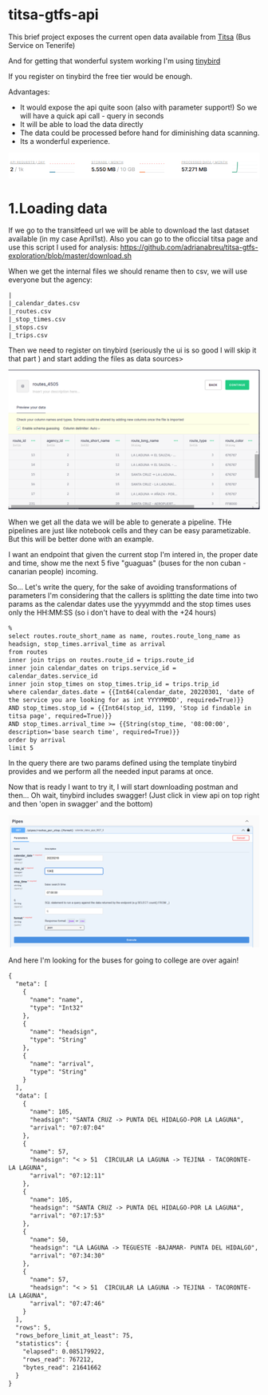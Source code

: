 # titsa-gtfs-api

This brief project exposes the current open data available from [Titsa](https://transitfeeds.com/p/transportes-interurbanos-de-tenerife/1058) (Bus Service on Tenerife)

And for getting that wonderful system working I'm using [tinybird](https://www.tinybird.co/)

If you register on tinybird the free tier would be enough. 

Advantages:
* It would expose the api quite soon (also with parameter support!) So we will have a quick api call - query in seconds
* It will be able to load the data directly
* The data could be processed before hand for diminishing data scanning.
* Its a wonderful experience.

![Free tier limtis](./imgs/free-tier-limits.png)

# 1.Loading data

If we go to the transitfeed url we will be able to download the last dataset available (in my case April1st). Also you can go to the oficcial titsa page and use this script I used for analysis: https://github.com/adrianabreu/titsa-gtfs-exploration/blob/master/download.sh

When we get the internal files we should rename then to csv, we will use everyone but the agency:

```
|
|_calendar_dates.csv
|_routes.csv
|_stop_times.csv
|_stops.csv
|_trips.csv
```

Then we need to register on tinybird (seriously the ui is so good I will skip it that part ) and start adding the files as data sources>

![loading data](./imgs/loading-data-source.png)

When we get all the data we will be able to generate a pipeline. THe pipelines are just like notebook cells and they can be easy parametizable. But this will be better done with an example.

I want an endpoint that given the current stop I'm intered in, the proper date and time, show me the next 5 five "guaguas" (buses for the non cuban - canarian people) incoming. 

So... Let's write the query, for the sake of avoiding transformations of parameters I'm considering that the callers is splitting the date time into two params as the calendar dates use the yyyymmdd and the stop times uses only the HH:MM:SS (so i don't have to deal with the +24 hours)

```
%
select routes.route_short_name as name, routes.route_long_name as headsign, stop_times.arrival_time as arrival
from routes 
inner join trips on routes.route_id = trips.route_id 
inner join calendar_dates on trips.service_id = calendar_dates.service_id 
inner join stop_times on stop_times.trip_id = trips.trip_id
where calendar_dates.date = {{Int64(calendar_date, 20220301, 'date of the service you are looking for as int YYYYMMDD', required=True)}}
AND stop_times.stop_id = {{Int64(stop_id, 1199, 'Stop id findable in titsa page', required=True)}} 
AND stop_times.arrival_time >= {{String(stop_time, '08:00:00', description='base search time', required=True)}}
order by arrival
limit 5
```

In the query there are two params defined using the template tinybird provides and we perform all the needed input params at once.

Now that is ready I want to try it, I will start downloading postman and then...
Oh wait, tinybird includes swagger! (Just click in view api on top right and then 'open in swagger' and the bottom)

![loading data](./imgs/swagger.png)

And here I'm looking for the buses for going to college are over again!

```
{
  "meta": [
    {
      "name": "name",
      "type": "Int32"
    },
    {
      "name": "headsign",
      "type": "String"
    },
    {
      "name": "arrival",
      "type": "String"
    }
  ],
  "data": [
    {
      "name": 105,
      "headsign": "SANTA CRUZ -> PUNTA DEL HIDALGO-POR LA LAGUNA",
      "arrival": "07:07:04"
    },
    {
      "name": 57,
      "headsign": "< > 51  CIRCULAR LA LAGUNA -> TEJINA - TACORONTE- LA LAGUNA",
      "arrival": "07:12:11"
    },
    {
      "name": 105,
      "headsign": "SANTA CRUZ -> PUNTA DEL HIDALGO-POR LA LAGUNA",
      "arrival": "07:17:53"
    },
    {
      "name": 50,
      "headsign": "LA LAGUNA -> TEGUESTE -BAJAMAR- PUNTA DEL HIDALGO",
      "arrival": "07:34:30"
    },
    {
      "name": 57,
      "headsign": "< > 51  CIRCULAR LA LAGUNA -> TEJINA - TACORONTE- LA LAGUNA",
      "arrival": "07:47:46"
    }
  ],
  "rows": 5,
  "rows_before_limit_at_least": 75,
  "statistics": {
    "elapsed": 0.085179922,
    "rows_read": 767212,
    "bytes_read": 21641662
  }
}
```